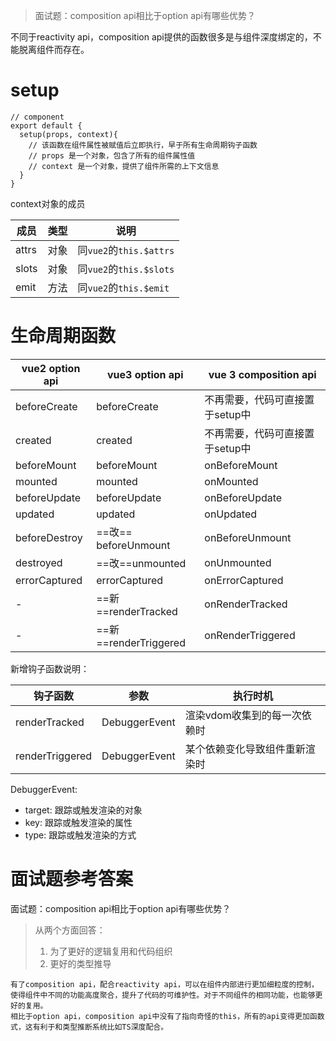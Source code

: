 > 面试题：composition api相比于option api有哪些优势？

不同于reactivity api，composition api提供的函数很多是与组件深度绑定的，不能脱离组件而存在。

# setup

```
// component
export default {
  setup(props, context){
    // 该函数在组件属性被赋值后立即执行，早于所有生命周期钩子函数
    // props 是一个对象，包含了所有的组件属性值
    // context 是一个对象，提供了组件所需的上下文信息
  }
}
```

context对象的成员

| 成员  | 类型 | 说明                    |
| ----- | ---- | ----------------------- |
| attrs | 对象 | 同`vue2`的`this.$attrs` |
| slots | 对象 | 同`vue2`的`this.$slots` |
| emit  | 方法 | 同`vue2`的`this.$emit`  |

# 生命周期函数

| vue2 option api | vue3 option api       | vue 3 composition api           |
| --------------- | --------------------- | ------------------------------- |
| beforeCreate    | beforeCreate          | 不再需要，代码可直接置于setup中 |
| created         | created               | 不再需要，代码可直接置于setup中 |
| beforeMount     | beforeMount           | onBeforeMount                   |
| mounted         | mounted               | onMounted                       |
| beforeUpdate    | beforeUpdate          | onBeforeUpdate                  |
| updated         | updated               | onUpdated                       |
| beforeDestroy   | ==改== beforeUnmount  | onBeforeUnmount                 |
| destroyed       | ==改==unmounted       | onUnmounted                     |
| errorCaptured   | errorCaptured         | onErrorCaptured                 |
| -               | ==新==renderTracked   | onRenderTracked                 |
| -               | ==新==renderTriggered | onRenderTriggered               |

新增钩子函数说明：

| 钩子函数        | 参数          | 执行时机                       |
| --------------- | ------------- | ------------------------------ |
| renderTracked   | DebuggerEvent | 渲染vdom收集到的每一次依赖时   |
| renderTriggered | DebuggerEvent | 某个依赖变化导致组件重新渲染时 |

DebuggerEvent:

- target: 跟踪或触发渲染的对象
- key: 跟踪或触发渲染的属性
- type: 跟踪或触发渲染的方式

# 面试题参考答案

面试题：composition api相比于option api有哪些优势？

> 从两个方面回答：
>
> 1. 为了更好的逻辑复用和代码组织
> 2. 更好的类型推导

```
有了composition api，配合reactivity api，可以在组件内部进行更加细粒度的控制，使得组件中不同的功能高度聚合，提升了代码的可维护性。对于不同组件的相同功能，也能够更好的复用。
相比于option api，composition api中没有了指向奇怪的this，所有的api变得更加函数式，这有利于和类型推断系统比如TS深度配合。
```
